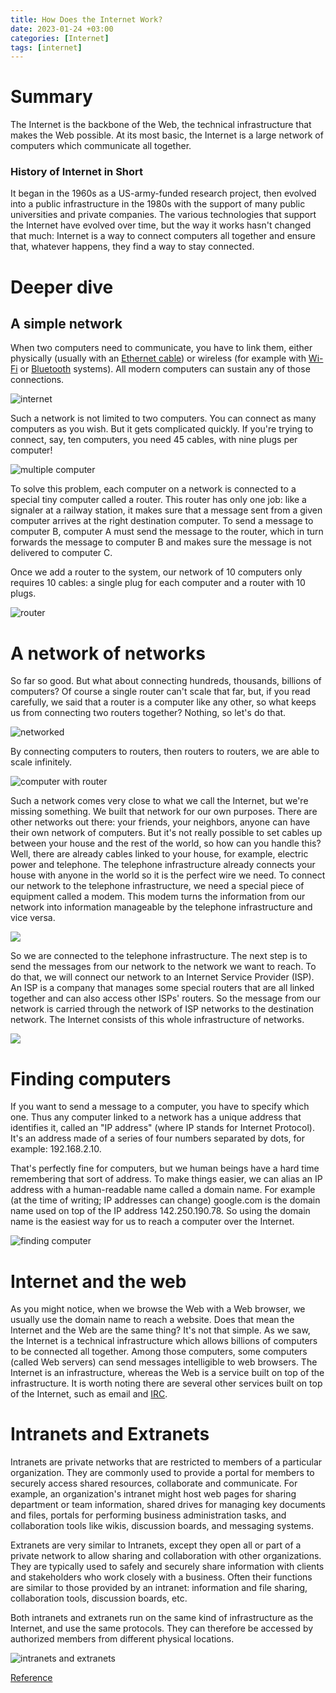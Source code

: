 ```yaml
---
title: How Does the Internet Work?
date: 2023-01-24 +03:00
categories: [Internet]
tags: [internet]
---
```

# Summary
The Internet is the backbone of the Web, the technical infrastructure that makes the Web possible. At its most basic, the Internet is a large network of computers which communicate all together.
### History of Internet in Short
It began in the 1960s as a US-army-funded research project, then evolved into a public infrastructure in the 1980s with the support of many public universities and private companies. The various technologies that support the Internet have evolved over time, but the way it works hasn't changed that much: Internet is a way to connect computers all together and ensure that, whatever happens, they find a way to stay connected.
# Deeper dive
## A simple network
When two computers need to communicate, you have to link them, either physically (usually with an [Ethernet cable](https://en.wikipedia.org/wiki/Ethernet_crossover_cable)) or wireless (for example with  [Wi-Fi](https://en.wikipedia.org/wiki/WiFi) or [Bluetooth](https://en.wikipedia.org/wiki/Bluetooth) systems). All modern computers can sustain any of those connections.

![internet](https://developer.mozilla.org/en-US/docs/Learn/Common_questions/How_does_the_Internet_work/internet-schema-1.png)

Such a network is not limited to two computers. You can connect as many computers as you wish. But it gets complicated quickly. If you're trying to connect, say, ten computers, you need 45 cables, with nine plugs per computer!

![multiple computer](https://developer.mozilla.org/en-US/docs/Learn/Common_questions/How_does_the_Internet_work/internet-schema-2.png)

To solve this problem, each computer on a network is connected to a special tiny computer called a router. This router has only one job: like a signaler at a railway station, it makes sure that a message sent from a given computer arrives at the right destination computer. To send a message to computer B, computer A must send the message to the router, which in turn forwards the message to computer B and makes sure the message is not delivered to computer C.

Once we add a router to the system, our network of 10 computers only requires 10 cables: a single plug for each computer and a router with 10 plugs.

![router](https://developer.mozilla.org/en-US/docs/Learn/Common_questions/How_does_the_Internet_work/internet-schema-3.png)

# A network of networks
So far so good. But what about connecting hundreds, thousands, billions of computers? Of course a single router can't scale that far, but, if you read carefully, we said that a router is a computer like any other, so what keeps us from connecting two routers together? Nothing, so let's do that.

![networked](https://developer.mozilla.org/en-US/docs/Learn/Common_questions/How_does_the_Internet_work/internet-schema-4.png)

By connecting computers to routers, then routers to routers, we are able to scale infinitely.

![computer with router](https://developer.mozilla.org/en-US/docs/Learn/Common_questions/How_does_the_Internet_work/internet-schema-5.png)

Such a network comes very close to what we call the Internet, but we're missing something. We built that network for our own purposes. There are other networks out there: your friends, your neighbors, anyone can have their own network of computers. But it's not really possible to set cables up between your house and the rest of the world, so how can you handle this? Well, there are already cables linked to your house, for example, electric power and telephone. The telephone infrastructure already connects your house with anyone in the world so it is the perfect wire we need. To connect our network to the telephone infrastructure, we need a special piece of equipment called a modem. This modem turns the information from our network into information manageable by the telephone infrastructure and vice versa.

![](https://developer.mozilla.org/en-US/docs/Learn/Common_questions/How_does_the_Internet_work/internet-schema-6.png)

So we are connected to the telephone infrastructure. The next step is to send the messages from our network to the network we want to reach. To do that, we will connect our network to an Internet Service Provider (ISP). An ISP is a company that manages some special routers that are all linked together and can also access other ISPs' routers. So the message from our network is carried through the network of ISP networks to the destination network. The Internet consists of this whole infrastructure of networks.

![](https://developer.mozilla.org/en-US/docs/Learn/Common_questions/How_does_the_Internet_work/internet-schema-7.png)
# Finding computers
If you want to send a message to a computer, you have to specify which one. Thus any computer linked to a network has a unique address that identifies it, called an "IP address" (where IP stands for Internet Protocol). It's an address made of a series of four numbers separated by dots, for example: 192.168.2.10.

That's perfectly fine for computers, but we human beings have a hard time remembering that sort of address. To make things easier, we can alias an IP address with a human-readable name called a domain name. For example (at the time of writing; IP addresses can change) google.com is the domain name used on top of the IP address 142.250.190.78. So using the domain name is the easiest way for us to reach a computer over the Internet.

![finding computer](https://developer.mozilla.org/en-US/docs/Learn/Common_questions/How_does_the_Internet_work/dns-ip.png)
# Internet and the web
As you might notice, when we browse the Web with a Web browser, we usually use the domain name to reach a website. Does that mean the Internet and the Web are the same thing? It's not that simple. As we saw, the Internet is a technical infrastructure which allows billions of computers to be connected all together. Among those computers, some computers (called Web servers) can send messages intelligible to web browsers. The Internet is an infrastructure, whereas the Web is a service built on top of the infrastructure. It is worth noting there are several other services built on top of the Internet, such as email and [IRC](https://developer.mozilla.org/en-US/docs/Glossary/IRC).

# Intranets and Extranets
Intranets are private networks that are restricted to members of a particular organization. They are commonly used to provide a portal for members to securely access shared resources, collaborate and communicate. For example, an organization's intranet might host web pages for sharing department or team information, shared drives for managing key documents and files, portals for performing business administration tasks, and collaboration tools like wikis, discussion boards, and messaging systems.

Extranets are very similar to Intranets, except they open all or part of a private network to allow sharing and collaboration with other organizations. They are typically used to safely and securely share information with clients and stakeholders who work closely with a business. Often their functions are similar to those provided by an intranet: information and file sharing, collaboration tools, discussion boards, etc.

Both intranets and extranets run on the same kind of infrastructure as the Internet, and use the same protocols. They can therefore be accessed by authorized members from different physical locations.

![intranets and extranets](https://developer.mozilla.org/en-US/docs/Learn/Common_questions/How_does_the_Internet_work/internet-schema-8.png)

[Reference](https://developer.mozilla.org/en-US/docs/Learn/Common_questions/How_does_the_Internet_work#a_simple_network)
